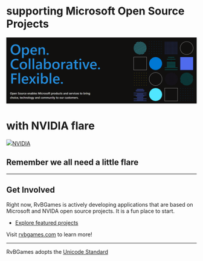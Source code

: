 # supporting Microsoft Open Source Projects
[![](https://github.com/rvbgames/.github/blob/main/images/open-at-microsoft.png)](https://opensource.microsoft.com/)
# with NVIDIA flare
[![](https://github.com/rvbgames/.github/blob/main/images/A.png)NVIDIA](https://www.nvidia.com)

## Remember we all need a little flare

---

## Get Involved

Right now, RvBGames is actively developing applications that are based on Microsoft and NVIDA open source projects. It is a fun place to start.

* [Explore featured projects](https://github.com.rvbgames)

Visit [rvbgames.com](https://www.rvbgames.com) to learn more!

----

RvBGames adopts the [Unicode Standard](https://www.unicode.org/standard/standard.html)
